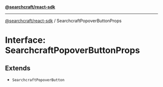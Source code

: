 [**@searchcraft/react-sdk**](https://docs.searchcraft.io/reference/sdk/react/README.md)

***

[@searchcraft/react-sdk](https://docs.searchcraft.io/reference/sdk/react/globals.md) / SearchcraftPopoverButtonProps

# Interface: SearchcraftPopoverButtonProps

## Extends

- `SearchcraftPopoverButton`
